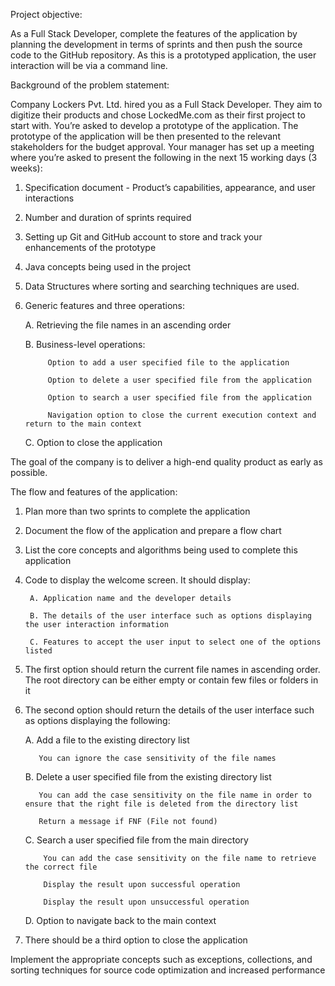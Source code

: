 Project objective: 

As a Full Stack Developer, complete the features of the application by planning the development in terms of sprints and then push the source code to the GitHub repository. As this is a prototyped application, the user interaction will be via a command line. 

Background of the problem statement:

Company Lockers Pvt. Ltd. hired you as a Full Stack Developer. They aim to digitize their products and chose LockedMe.com as their first project to start with. You’re asked to develop a prototype of the application. The prototype of the application will be then presented to the relevant stakeholders for the budget approval. Your manager has set up a meeting where you’re asked to present the following in the next 15 working days (3 weeks): 

1. Specification document - Product’s capabilities, appearance, and user interactions
2. Number and duration of sprints required 
3. Setting up Git and GitHub account to store and track your enhancements of the prototype 
4. Java concepts being used in the project 
5. Data Structures where sorting and searching techniques are used. 
6. Generic features and three operations: 

    A. Retrieving the file names in an ascending order
    
    B. Business-level operations:
    
            Option to add a user specified file to the application
            
            Option to delete a user specified file from the application
            
            Option to search a user specified file from the application
            
            Navigation option to close the current execution context and return to the main context
            
     C. Option to close the application
     
The goal of the company is to deliver a high-end quality product as early as possible.

The flow and features of the application:

1. Plan more than two sprints to complete the application

2. Document the flow of the application and prepare a flow chart 

3. List the core concepts and algorithms being used to complete this application

4. Code to display the welcome screen. It should display:

        A. Application name and the developer details 

        B. The details of the user interface such as options displaying the user interaction information 

        C. Features to accept the user input to select one of the options listed 

 5. The first option should return the current file names in ascending order. The root directory can be either empty or contain few files or folders in it

 6. The second option should return the details of the user interface such as options displaying the following:

    A. Add a file to the existing directory list
    
           You can ignore the case sensitivity of the file names 
           
    B. Delete a user specified file from the existing directory list
    
           You can add the case sensitivity on the file name in order to ensure that the right file is deleted from the directory list
           
           Return a message if FNF (File not found)
           
    C. Search a user specified file from the main directory
    
            You can add the case sensitivity on the file name to retrieve the correct file
            
            Display the result upon successful operation
            
            Display the result upon unsuccessful operation
            
     D. Option to navigate back to the main context
    
  7. There should be a third option to close the application

Implement the appropriate concepts such as exceptions, collections, and sorting techniques for source code optimization and increased performance 

